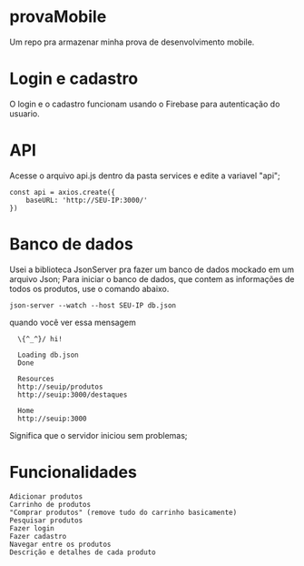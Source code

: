 # provaMobile

Um repo pra armazenar minha prova de desenvolvimento mobile.

# Login e cadastro

O login e o cadastro funcionam usando o Firebase para autenticação do usuario.

# API

Acesse o arquivo api.js dentro da pasta services e edite a variavel "api";
```
const api = axios.create({
    baseURL: 'http://SEU-IP:3000/'
})
```

# Banco de dados
Usei a biblioteca JsonServer pra fazer um banco de dados mockado em um arquivo Json;
Para iniciar o banco de dados, que contem as informações de todos os produtos, use o comando abaixo.

```json-server --watch --host SEU-IP db.json```

quando você ver essa mensagem
```
  \{^_^}/ hi!

  Loading db.json
  Done

  Resources
  http://seuip/produtos
  http://seuip:3000/destaques

  Home
  http://seuip:3000
```

Significa que o servidor iniciou sem problemas;



# Funcionalidades

```
Adicionar produtos
Carrinho de produtos
"Comprar produtos" (remove tudo do carrinho basicamente)
Pesquisar produtos
Fazer login
Fazer cadastro
Navegar entre os produtos
Descrição e detalhes de cada produto
```
